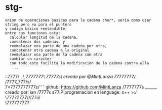 # stg-
    union de operaciones basicas para la cadena char*, seria como usar string pero va para el puntero
    y codigo basico +entendible,  
    entre sus funciones esta:
      calcular longitud de la cadena, 
      concatenar dos cadenas, y 
      reemplazar una parte de una cadena por otra,
      concatenar otra cadena a la original
      reemplazar una parte de la cadena con otra
      cambiar un caracter
      con todo esto facilita la modificacion de la cadena contra ella 
        ..
   ::7777/    .   \\
    7*777777\     77777s\          creado por @MintLanza
       77*777777/ /7777_777/s/      
        7*7777777777s/''  '           github: https://github.com/MintLanza
        /7777777s  ______               creado por: ian
       /7777s       s77iP           programacion en lenguage: c++ >:/
       \77777777///77ii/            
         \777777777           
